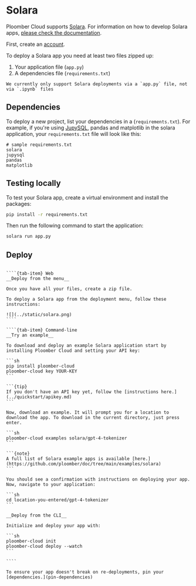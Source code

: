 # Solara

Ploomber Cloud supports [Solara](https://solara.dev/). For information on how to develop Solara apps, [please check the documentation](https://solara.dev/docs).

First, create an [account](https://platform.ploomber.io/register?utm_source=solara&utm_medium=documentation).

To deploy a Solara app you need at least two files zipped up:

1. Your application file (`app.py`)
2. A dependencies file (`requirements.txt`)

```{note}
We currently only support Solara deployments via a `app.py` file, not via `.ipynb` files
```

## Dependencies

To deploy a new project, list your dependencies in a (`requirements.txt`). For example, if you're using [JupySQL](https://jupysql.ploomber.io), pandas and matplotlib in the solara application, your `requirements.txt` file will look like this:

```
# sample requirements.txt
solara
jupysql
pandas
matplotlib
```

## Testing locally

To test your Solara app, create a virtual environment and install the packages:

```bash
pip install -r requirements.txt
```

Then run the following command to start the application:

```bash
solara run app.py
```

## Deploy

`````{tab-set}

````{tab-item} Web
__Deploy from the menu__

Once you have all your files, create a zip file.

To deploy a Solara app from the deployment menu, follow these instructions:

![](../static/solara.png)
````

````{tab-item} Command-line
__Try an example__

To download and deploy an example Solara application start by installing Ploomber Cloud and setting your API key:

```sh
pip install ploomber-cloud
ploomber-cloud key YOUR-KEY
```

```{tip}
If you don't have an API key yet, follow the [instructions here.](../quickstart/apikey.md)
```

Now, download an example. It will prompt you for a location to download the app. To download in the current directory, just press enter.

```sh
ploomber-cloud examples solara/gpt-4-tokenizer
```

```{note}
A full list of Solara example apps is available [here.](https://github.com/ploomber/doc/tree/main/examples/solara)
```

You should see a confirmation with instructions on deploying your app. Now, navigate to your application:

```sh
cd location-you-entered/gpt-4-tokenizer
```

__Deploy from the CLI__

Initialize and deploy your app with:

```sh
ploomber-cloud init
ploomber-cloud deploy --watch
```

````
`````


```{tip}
To ensure your app doesn't break on re-deployments, pin your [dependencies.](pin-dependencies)
```